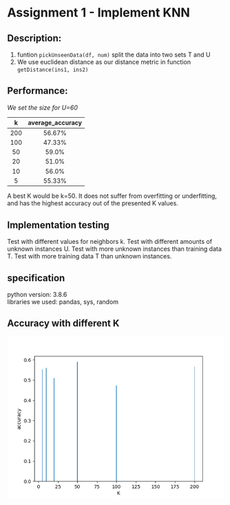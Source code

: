 # Assignment 1 - Implement KNN

## Description:

1. funtion `pickUnseenData(df, num)` split the data into two sets T and U
2. We use euclidean distance as our distance metric in function `getDistance(ins1, ins2)`

## Performance:

_We set the size for U=60_

|  k  | average_accuracy |
| :-: | :--------------: |
| 200 |      56.67%      |
| 100 |      47.33%      |
| 50  |      59.0%       |
| 20  |      51.0%       |
| 10  |      56.0%       |
|  5  |      55.33%      |

A best K would be k=50. It does not suffer from overfitting or underfitting, and has the highest accuracy out of the presented K values.

## Implementation testing

Test with different values for neighbors k.
Test with different amounts of unknown instances U.
Test with more unknown instances than training data T.
Test with more training data T than unknown instances.

## specification

python version: 3.8.6 <br>
libraries we used: pandas, sys, random

## Accuracy with different K

<img src="./accuracy.png"></img>

